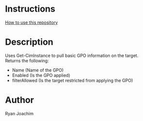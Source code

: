 # Instructions
[How to use this repository](../../README.md)

# Description

Uses Get-CimInstance to pull basic GPO information on the target.  
Returns the following:  
* Name (Name of the GPO)  
* Enabled (Is the GPO applied)  
* filterAllowed (Is the target restricted from applying the GPO)  

# Author  
Ryan Joachim
